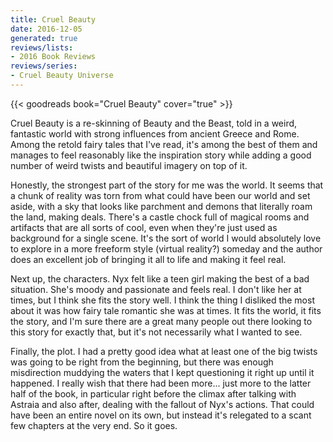 ```yaml
---
title: Cruel Beauty
date: 2016-12-05
generated: true
reviews/lists:
- 2016 Book Reviews
reviews/series:
- Cruel Beauty Universe
---
```

{{< goodreads book="Cruel Beauty" cover="true" >}}

Cruel Beauty is a re-skinning of Beauty and the Beast, told in a weird, fantastic world with strong influences from ancient Greece and Rome. Among the retold fairy tales that I've read, it's among the best of them and manages to feel reasonably like the inspiration story while adding a good number of weird twists and beautiful imagery on top of it.  

Honestly, the strongest part of the story for me was the world. It seems that a chunk of reality was torn from what could have been our world and set aside, with a sky that looks like parchment and demons that literally roam the land, making deals. There's a castle chock full of magical rooms and artifacts that are all sorts of cool, even when they're just used as background for a single scene. It's the sort of world I would absolutely love to explore in a more freeform style (virtual reality?) someday and the author does an excellent job of bringing it all to life and making it feel real.  

<!--more-->

Next up, the characters. Nyx felt like a teen girl making the best of a bad situation. She's moody and passionate and feels real. I don't like her at times, but I think she fits the story well. I think the thing I disliked the most about it was how fairy tale romantic she was at times. It fits the world, it fits the story, and I'm sure there are a great many people out there looking to this story for exactly that, but it's not necessarily what I wanted to see.  

Finally, the plot. I had a pretty good idea what at least one of the big twists was going to be right from the beginning, but there was enough misdirection muddying the waters that I kept questioning it right up until it happened. I really wish that there had been more... just more to the latter half of the book, in particular right before the climax after talking with Astraia and also after, dealing with the fallout of Nyx's actions. That could have been an entire novel on its own, but instead it's relegated to a scant few chapters at the very end. So it goes.


